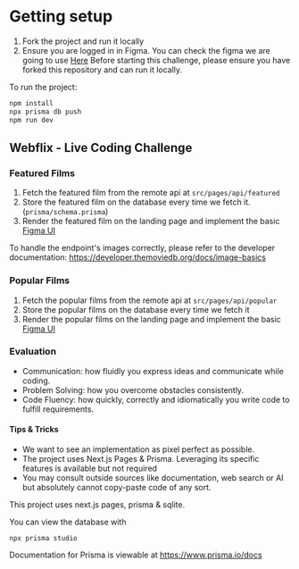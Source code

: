 # Getting setup

1. Fork the project and run it locally
2. Ensure you are logged in in Figma. You can check the figma we are going to use [Here](https://www.figma.com/design/8IrWHW2aUQZN6ILycX6ug7/Liteflix-Challenge?node-id=0-1&node-type=canvas)
Before starting this challenge, please ensure you have forked this repository and can run it locally.

To run the project:

```bash
npm install
npx prisma db push
npm run dev
```

## Webflix - Live Coding Challenge

### Featured Films

1. Fetch the featured film from the remote api at `src/pages/api/featured`
2. Store the featured film on the database every time we fetch it. (`prisma/schema.prisma`)
3. Render the featured film on the landing page and implement the basic [Figma UI](https://www.figma.com/design/8IrWHW2aUQZN6ILycX6ug7/Liteflix-Challenge?node-id=0-1&node-type=canvas)

To handle the endpoint's images correctly, please refer to the developer documentation: https://developer.themoviedb.org/docs/image-basics

### Popular Films

1. Fetch the popular films from the remote api at `src/pages/api/popular`
2. Store the popular films on the database every time we fetch it
3. Render the popular films on the landing page and implement the basic [Figma UI](https://www.figma.com/design/8IrWHW2aUQZN6ILycX6ug7/Liteflix-Challenge?node-id=0-1&node-type=canvas)

### Evaluation
- Communication: how fluidly you express ideas and communicate while coding.
- Problem Solving: how you overcome obstacles consistently.
- Code Fluency: how quickly, correctly and idiomatically you write code to fulfill requirements.

#### Tips & Tricks
- We want to see an implementation as pixel perfect as possible.
- The project uses Next.js Pages & Prisma. Leveraging its specific features is available but not required
- You may consult outside sources like documentation, web search or AI but absolutely cannot copy-paste code of any sort.

This project uses next.js pages, prisma & sqlite.

You can view the database with
```
npx prisma studio
```
Documentation for Prisma is viewable at https://www.prisma.io/docs
